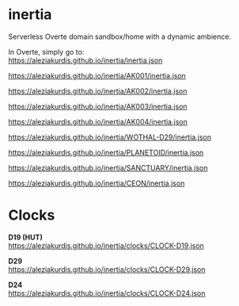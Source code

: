 # inertia
Serverless Overte domain sandbox/home with a dynamic ambience.


In Overte, simply go to:  
https://aleziakurdis.github.io/inertia/inertia.json  
  
https://aleziakurdis.github.io/inertia/AK001/inertia.json  
  
https://aleziakurdis.github.io/inertia/AK002/inertia.json  
 
https://aleziakurdis.github.io/inertia/AK003/inertia.json  
  
https://aleziakurdis.github.io/inertia/AK004/inertia.json  
  
https://aleziakurdis.github.io/inertia/WOTHAL-D29/inertia.json  
  
https://aleziakurdis.github.io/inertia/PLANETOID/inertia.json  
  
https://aleziakurdis.github.io/inertia/SANCTUARY/inertia.json 
  
https://aleziakurdis.github.io/inertia/CEON/inertia.json  

# Clocks
**D19 (HUT)**  
https://aleziakurdis.github.io/inertia/clocks/CLOCK-D19.json
  
**D29**  
https://aleziakurdis.github.io/inertia/clocks/CLOCK-D29.json
  
**D24**  
https://aleziakurdis.github.io/inertia/clocks/CLOCK-D24.json
  
